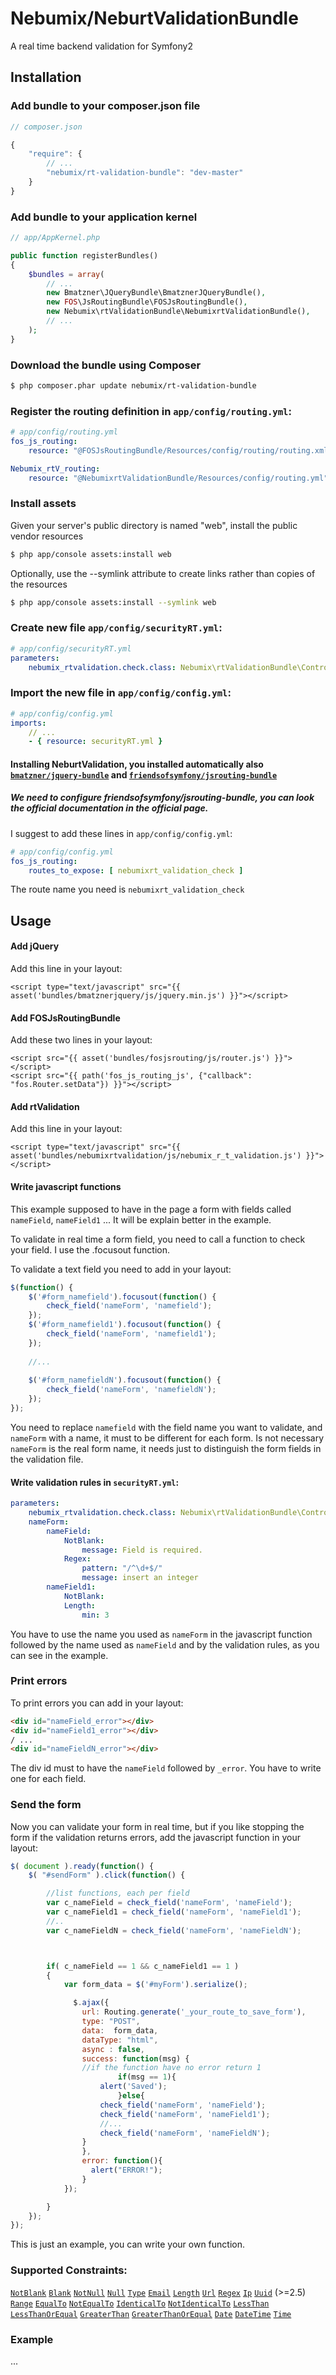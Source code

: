 Nebumix/NeburtValidationBundle
=========================

A real time backend validation for Symfony2

## Installation

### Add bundle to your composer.json file

``` js
// composer.json

{
    "require": {
        // ...
        "nebumix/rt-validation-bundle": "dev-master"
    }
}
```

### Add bundle to your application kernel

``` php
// app/AppKernel.php

public function registerBundles()
{
    $bundles = array(
        // ...
        new Bmatzner\JQueryBundle\BmatznerJQueryBundle(),
        new FOS\JsRoutingBundle\FOSJsRoutingBundle(),
        new Nebumix\rtValidationBundle\NebumixrtValidationBundle(),
        // ...
    );
}
```

### Download the bundle using Composer

``` bash
$ php composer.phar update nebumix/rt-validation-bundle
```

### Register the routing definition in `app/config/routing.yml`:

``` yml
# app/config/routing.yml
fos_js_routing:
    resource: "@FOSJsRoutingBundle/Resources/config/routing/routing.xml"

Nebumix_rtV_routing:
    resource: "@NebumixrtValidationBundle/Resources/config/routing.yml"
```


### Install assets

Given your server's public directory is named "web", install the public vendor resources

``` bash
$ php app/console assets:install web
```

Optionally, use the --symlink attribute to create links rather than copies of the resources 

``` bash
$ php app/console assets:install --symlink web
```

### Create new file `app/config/securityRT.yml`:

``` yml
# app/config/securityRT.yml
parameters:
    nebumix_rtvalidation.check.class: Nebumix\rtValidationBundle\Controller\CheckController
```

### Import the new file in `app/config/config.yml`:

``` yml
# app/config/config.yml
imports:
    // ...
    - { resource: securityRT.yml }
```



#### Installing NeburtValidation, you installed automatically also [`bmatzner/jquery-bundle`](https://github.com/bmatzner/BmatznerJQueryUIBundle) and [`friendsofsymfony/jsrouting-bundle`](https://github.com/FriendsOfSymfony/FOSJsRoutingBundle)

##### We need to configure friendsofsymfony/jsrouting-bundle, you can look the official documentation in the official page.

I suggest to add these lines in `app/config/config.yml`:

``` yml
# app/config/config.yml
fos_js_routing:
    routes_to_expose: [ nebumixrt_validation_check ]
```
The route name you need is `nebumixrt_validation_check`

Usage
-----

#### Add jQuery
Add this line in your layout:

```
<script type="text/javascript" src="{{ asset('bundles/bmatznerjquery/js/jquery.min.js') }}"></script>
```

#### Add FOSJsRoutingBundle
Add these two lines in your layout:

```
<script src="{{ asset('bundles/fosjsrouting/js/router.js') }}"></script>
<script src="{{ path('fos_js_routing_js', {"callback": "fos.Router.setData"}) }}"></script>
```

#### Add rtValidation
Add this line in your layout:

```
<script type="text/javascript" src="{{ asset('bundles/nebumixrtvalidation/js/nebumix_r_t_validation.js') }}"></script>
```

#### Write javascript functions

This example supposed to have in the page a form with fields called `nameField`, `nameField1` ... It will be explain better in the example.



To validate in real time a form field, you need to call a function to check your field.
I use the .focusout function.

To validate a text field you need to add in your layout:

``` js
$(function() {  
	$('#form_namefield').focusout(function() {
		check_field('nameForm', 'namefield');
	});
	$('#form_namefield1').focusout(function() {
		check_field('nameForm', 'namefield1');
	});
	
	//...
	
	$('#form_namefieldN').focusout(function() {
		check_field('nameForm', 'namefieldN');
	});
});  
```

You need to replace `namefield` with the field name you want to validate, and `nameForm` with a name, it must to be different for each form.
Is not necessary `nameForm` is the real form name, it needs just to distinguish the form fields in the validation file.

#### Write validation rules in `securityRT.yml`:

``` yml
parameters:
    nebumix_rtvalidation.check.class: Nebumix\rtValidationBundle\Controller\CheckController
    nameForm:
        nameField:
            NotBlank:
                message: Field is required.
            Regex: 
                pattern: "/^\d+$/"
                message: insert an integer
        nameField1:
            NotBlank:
            Length:
                min: 3
```

You have to use the name you used as `nameForm` in the javascript function followed by the name used as `nameField` and by the validation rules, as you can see in the example.


### Print errors

To print errors you can add in your layout:

``` html
<div id="nameField_error"></div>
<div id="nameField1_error"></div>
/ ...
<div id="nameFieldN_error"></div>
```

The div id must to have the `nameField` followed by `_error`. You have to write one for each field.


### Send the form

Now you can validate your form in real time, but if you like stopping the form if the validation returns errors, add the javascript function in your layout:

``` js
$( document ).ready(function() {
	$( "#sendForm" ).click(function() {

		//list functions, each per field
		var c_nameField = check_field('nameForm', 'nameField');
		var c_nameField1 = check_field('nameForm', 'nameField1');
		//..
		var c_nameFieldN = check_field('nameForm', 'nameFieldN');



		if( c_nameField == 1 && c_nameField1 == 1 )
		{
			var form_data = $('#myForm').serialize();

		      $.ajax({  
        		url: Routing.generate('_your_route_to_save_form'),  
		        type: "POST",  
		        data:  form_data,
		        dataType: "html",
		        async : false,
		        success: function(msg) { 
				//if the function have no error return 1
		                if(msg == 1){
					alert('Saved');
		                }else{
					check_field('nameForm', 'nameField');
					check_field('nameForm', 'nameField1');
					//...
					check_field('nameForm', 'nameFieldN');
				}
		        },
		        error: function(){
		          alert("ERROR!");
		        } 
		    }); 

		}
	});
});
```

This is just an example, you can write your own function.

### Supported Constraints:
[`NotBlank`](http://symfony.com/doc/current/reference/constraints/NotBlank.html) [`Blank`](http://symfony.com/doc/current/reference/constraints/Blank.html)  [`NotNull`](http://symfony.com/doc/current/reference/constraints/NotNull.html)  [`Null`](http://symfony.com/doc/current/reference/constraints/Null.html)  [`Type`](http://symfony.com/doc/current/reference/constraints/Type.html) 
[`Email`](http://symfony.com/doc/current/reference/constraints/Email.html) 
[`Length`](http://symfony.com/doc/current/reference/constraints/Length.html) 
[`Url`](http://symfony.com/doc/current/reference/constraints/Url.html) 
[`Regex`](http://symfony.com/doc/current/reference/constraints/Regex.html) 
[`Ip`](http://symfony.com/doc/current/reference/constraints/Ip.html) 
[`Uuid`](http://symfony.com/doc/current/reference/constraints/Uuid.html) (>=2.5) [`Range`](http://symfony.com/doc/current/reference/constraints/Range.html) 
[`EqualTo`](http://symfony.com/doc/current/reference/constraints/EqualTo.html) 
[`NotEqualTo`](http://symfony.com/doc/current/reference/constraints/NotEqualTo.html) 
[`IdenticalTo`](http://symfony.com/doc/current/reference/constraints/IdenticalTo.html) 
[`NotIdenticalTo`](http://symfony.com/doc/current/reference/constraints/NotIdenticalTo.html) 
[`LessThan`](http://symfony.com/doc/current/reference/constraints/LessThan.html) 
[`LessThanOrEqual`](http://symfony.com/doc/current/reference/constraints/LessThanOrEqual.html) 
[`GreaterThan`](http://symfony.com/doc/current/reference/constraints/GreaterThan.html) 
[`GreaterThanOrEqual`](http://symfony.com/doc/current/reference/constraints/GreaterThanOrEqual.html) 
[`Date`](http://symfony.com/doc/current/reference/constraints/Date.html) 
[`DateTime`](http://symfony.com/doc/current/reference/constraints/DateTime.html) 
[`Time`](http://symfony.com/doc/current/reference/constraints/Time.html) 



### Example
...
